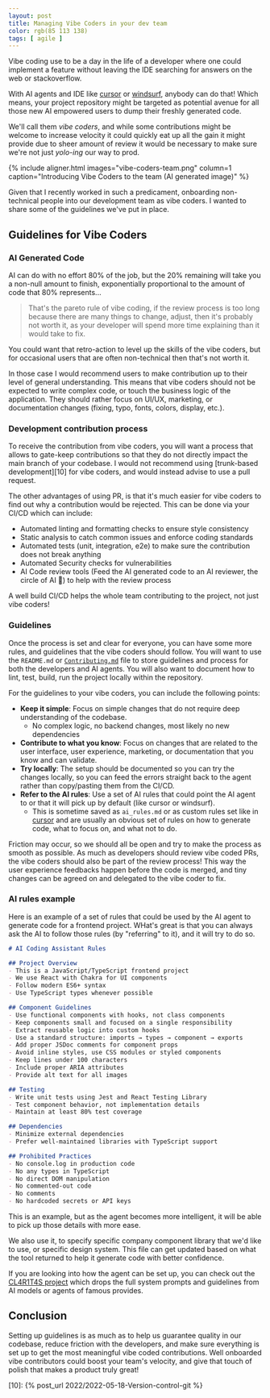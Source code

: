 ```yaml
---
layout: post
title: Managing Vibe Coders in your dev team
color: rgb(85 113 138)
tags: [ agile ]
---
```


Vibe coding use to be a day in the life of a developer where one could implement a feature without leaving the IDE
searching for answers on the web or stackoverflow.

With AI agents and IDE like [cursor][1] or [windsurf][2], anybody can do that!
Which means, your project repository might be targeted as potential avenue for all those new AI empowered users to dump
their freshly generated code.

We'll call them _vibe coders_, and while some contributions might be welcome to increase velocity it could quickly eat up
all the gain it might provide due to sheer amount of review it would be necessary to make sure we're not just _yolo-ing_
our way to prod.

{% include aligner.html images="vibe-coders-team.png" column=1 caption="Introducing Vibe Coders to the team (AI generated image)" %}

Given that I recently worked in such a predicament,
onboarding non-technical people into our development team as vibe coders. 
I wanted to share some of the guidelines we've put in place. 

## Guidelines for Vibe Coders

### AI Generated Code

AI can do with no effort 80% of the job, but the 20% remaining will take you a non-null amount to finish,
exponentially proportional to the amount of code that 80% represents...

> That's the pareto rule of vibe coding, if the review process is too long because there are many things to change, 
> adjust, then it's probably not worth it, as your developer will spend more time explaining than it would take to fix.

You could want that retro-action to level up the skills of the vibe coders, 
but for occasional users that are often non-technical then that's not worth it.

In those case I would recommend users to make contribution up to their level of general understanding.
This means that vibe coders should not be expected to write complex code, or touch the business logic of the application.
They should rather focus on UI/UX, marketing, or documentation changes (fixing, typo, fonts, colors, display, etc.).

### Development contribution process

To receive the contribution from vibe coders, you will want a process that allows to gate-keep contributions so that
they do not directly impact the main branch of your codebase. 
I would not recommend using [trunk-based development][10] for vibe coders, and would instead advise to use a pull request.

The other advantages of using PR, is that it's much easier for vibe coders to find out why a contribution would be rejected.
This can be done via your CI/CD which can include:
- Automated linting and formatting checks to ensure style consistency
- Static analysis to catch common issues and enforce coding standards
- Automated tests (unit, integration, e2e) to make sure the contribution does not break anything
- Automated Security checks for vulnerabilities
- AI Code review tools (Feed the AI generated code to an AI reviewer, the circle of AI 🤖) to help with the review process

A well build CI/CD helps the whole team contributing to the project, not just vibe coders!

### Guidelines

Once the process is set and clear for everyone, you can have some more rules,
and guidelines that the vibe coders should follow.
You will want to use the `README.md` or [`Contributing.md`][4] file to store guidelines and process for both the developers 
and AI agents. 
You will also want to document how to lint, test, build, run the project locally within the repository.

For the guidelines to your vibe coders, you can include the following points:
- **Keep it simple**: Focus on simple changes that do not require deep understanding of the codebase.
  - No complex logic, no backend changes, most likely no new dependencies
- **Contribute to what you know**: Focus on changes that are related to the user interface, user experience, marketing, 
  or documentation that you know and can validate.
- **Try locally**: The setup should be documented so you can try the changes locally, 
  so you can feed the errors straight back to the agent rather than copy/pasting them from the CI/CD.
- **Refer to the AI rules**: Use a set of AI rules that could point the AI agent to or that it will pick up by default (like cursor or windsurf).
  - This is sometime saved as `ai_rules.md` or as custom rules set like in [cursor][5] and are usually an obvious set of rules on how to generate code, what to focus on, and what not to do.

Friction may occur, so we should all be open and try to make the process as smooth as possible.
As much as developers should review vibe coded PRs, the vibe coders should also be part of the review process!
This way the user experience feedbacks happen before the code is merged, 
and tiny changes can be agreed on and delegated to the vibe coder to fix.

### AI rules example

Here is an example of a set of rules that could be used by the AI agent to generate code for a frontend project.
WHat's great is that you can always ask the AI to follow those rules (by "referring" to it), and it will try to do so.

```markdown
# AI Coding Assistant Rules

## Project Overview
- This is a JavaScript/TypeScript frontend project
- We use React with Chakra for UI components
- Follow modern ES6+ syntax
- Use TypeScript types whenever possible

## Component Guidelines
- Use functional components with hooks, not class components
- Keep components small and focused on a single responsibility
- Extract reusable logic into custom hooks
- Use a standard structure: imports → types → component → exports
- Add proper JSDoc comments for component props
- Avoid inline styles, use CSS modules or styled components
- Keep lines under 100 characters
- Include proper ARIA attributes
- Provide alt text for all images

## Testing
- Write unit tests using Jest and React Testing Library
- Test component behavior, not implementation details
- Maintain at least 80% test coverage

## Dependencies
- Minimize external dependencies
- Prefer well-maintained libraries with TypeScript support

## Prohibited Practices
- No console.log in production code
- No any types in TypeScript
- No direct DOM manipulation
- No commented-out code
- No comments  
- No hardcoded secrets or API keys
```

This is an example, but as the agent becomes more intelligent, 
it will be able to pick up those details with more ease.

We also use it, to specify specific company component library that we'd like to use, or specific design system.
This file can get updated based on what the tool returned to help it generate code with better confidence.

If you are looking into how the agent can be set up, 
you can check out the [CL4R1T4S project][6] which drops the full system prompts and guidelines 
from AI models or agents of famous provides.

## Conclusion

Setting up guidelines is as much as to help us guarantee quality in our codebase, reduce friction with the developers,
and make sure everything is set up to get the most meaningful vibe coded contributions.
Well onboarded vibe contributors could boost your team's velocity,
and give that touch of polish that makes a product truly great!


[1]: https://www.cursor.com/en
[2]: https://windsurf.com/editor
[3]: https://coderabbit.ai/
[4]: https://docs.github.com/en/communities/setting-up-your-project-for-healthy-contributions/setting-guidelines-for-repository-contributors
[5]: https://docs.cursor.com/context/rules
[6]: https://github.com/elder-plinius/CL4R1T4S/tree/main
[10]: {% post_url 2022/2022-05-18-Version-control-git %}
